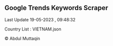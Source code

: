 

## Google Trends Keywords Scraper 
 
Last Update 19-05-2023 , 09:48:32

Country List :
VIETNAM.json



© Abdul Muttaqin 
